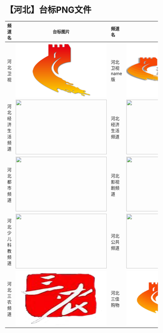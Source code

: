 # 【河北】台标PNG文件
|频道名|台标图片|频道名|台标图片|
|:---|:---:|:---|:---:|
|河北卫视|<img src="https://raw.githubusercontent.com/love599/TVLogo/main/logo/卫视/河北卫视.png" width="300" height="180">|河北卫视name版|<img src="https://raw.githubusercontent.com/love599/TVLogo/main/logo/河北/河北卫视.png" width="300" height="180">|
|河北经济生活频道|<img src="https://raw.githubusercontent.com/love599/TVLogo/main/logo/卫视/河北经济生活频道.png" width="300" height="180">|河北经济生活频道|<img src="https://raw.githubusercontent.com/love599/TVLogo/main/logo/河北/Hebei1.png" width="300" height="180">|
|河北都市频道|<img src="https://raw.githubusercontent.com/love599/TVLogo/main/logo/河北/Hebei2.png" width="300" height="180">|河北影视剧频道|<img src="https://raw.githubusercontent.com/wanglindl/TVLogo/main/img/Hebei3.png" width="300" height="180">|
|河北少儿科教频道|<img src="https://raw.githubusercontent.com/love599/TVLogo/main/logo/河北/Hebei4.png" width="300" height="180">|河北公共频道|<img src="https://raw.githubusercontent.com/wanglindl/TVLogo/main/img/Hebei5.png" width="300" height="180">|
|河北三农频道|<img src="https://raw.githubusercontent.com/love599/TVLogo/main/logo/河北/河北三农.png" width="300" height="180">|河北三佳购物|<img src="https://raw.githubusercontent.com/love599/TVLogo/main/logo/河北/河北三佳购物.png" width="300" height="180">|
